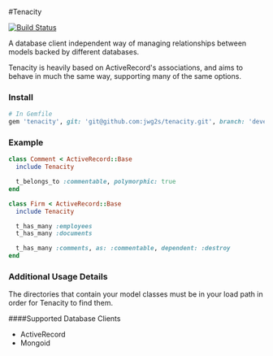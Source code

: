 #Tenacity

[![Build Status](https://travis-ci.org/market76/tenacity.png?branch=develop)](https://travis-ci.org/market76/tenacity)

A database client independent way of managing relationships between models
backed by different databases.

Tenacity is heavily based on ActiveRecord's associations, and aims to behave in
much the same way, supporting many of the same options.

### Install
```ruby
# In Gemfile
gem 'tenacity', git: 'git@github.com:jwg2s/tenacity.git', branch: 'develop'
```

### Example
```ruby
class Comment < ActiveRecord::Base
  include Tenacity

  t_belongs_to :commentable, polymorphic: true
end

class Firm < ActiveRecord::Base
  include Tenacity

  t_has_many :employees
  t_has_many :documents

  t_has_many :comments, as: :commentable, dependent: :destroy
end
```

### Additional Usage Details

The directories that contain your model classes must be in your load path in order for Tenacity to find them.

####Supported Database Clients

* ActiveRecord
* Mongoid